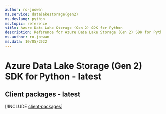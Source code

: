 ```yaml
---
author: ro-joowan
ms.service: datalakestorage(gen2)
ms.devlang: python
ms.topic: reference
title: Azure Data Lake Storage (Gen 2) SDK for Python
description: Reference for Azure Data Lake Storage (Gen 2) SDK for Python
ms.author: ro-joowan
ms.data: 10/05/2022
---
```

# Azure Data Lake Storage (Gen 2) SDK for Python - latest

## Client packages - latest
[!INCLUDE [client-packages](data-lake-storage-(gen-2)-client-index.md)]